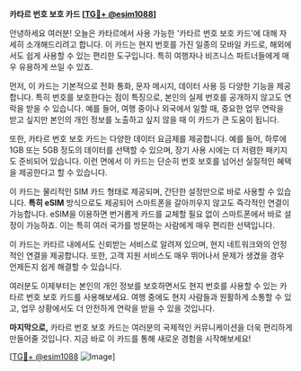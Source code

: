 **카타르 번호 보호 카드 [[TG💪+ @esim1088](https://t.me/s/esim1088)]**

안녕하세요 여러분! 오늘은 카타르에서 사용 가능한 '카타르 번호 보호 카드'에 대해 자세히 소개해드리려고 합니다. 이 카드는 현지 번호를 가진 일종의 모바일 카드로, 해외에서도 쉽게 사용할 수 있는 편리한 도구입니다. 특히 여행자나 비즈니스 파트너들에게 매우 유용하게 쓰일 수 있죠.

먼저, 이 카드는 기본적으로 전화 통화, 문자 메시지, 데이터 사용 등 다양한 기능을 제공합니다. 특히 번호를 보호한다는 점이 특징으로, 본인의 실제 번호를 공개하지 않고도 연락을 받을 수 있습니다. 예를 들어, 여행 중이나 외국에서 일할 때, 중요한 업무 연락을 받고 싶지만 본인의 개인 정보를 노출하고 싶지 않을 때 이 카드가 큰 도움이 됩니다.

또한, 카타르 번호 보호 카드는 다양한 데이터 요금제를 제공합니다. 예를 들어, 하루에 1GB 또는 5GB 정도의 데이터를 선택할 수 있으며, 장기 사용 시에는 더 저렴한 패키지도 준비되어 있습니다. 이런 면에서 이 카드는 단순히 번호 보호를 넘어선 실질적인 혜택을 제공한다고 할 수 있습니다.

이 카드는 물리적인 SIM 카드 형태로 제공되며, 간단한 설정만으로 바로 사용할 수 있습니다. **특히 eSIM** 방식으로도 제공되어 스마트폰을 갈아끼우지 않고도 즉각적인 연결이 가능합니다. eSIM을 이용하면 번거롭게 카드를 교체할 필요 없이 스마트폰에서 바로 설정이 가능하죠. 이는 특히 여러 국가를 방문하는 사람에게 매우 편리한 선택입니다.

이 카드는 카타르 내에서도 신뢰받는 서비스로 알려져 있으며, 현지 네트워크와의 안정적인 연결을 제공합니다. 또한, 고객 지원 서비스도 매우 뛰어나서 문제가 생겼을 경우 언제든지 쉽게 해결할 수 있습니다.

여러분도 이제부터는 본인의 개인 정보를 보호하면서도 현지 번호를 사용할 수 있는 카타르 번호 보호 카드를 사용해보세요. 여행 중에도 현지 사람들과 원활하게 소통할 수 있고, 업무 상황에서도 더 안전하게 연락을 받을 수 있을 것입니다.

**마지막으로,** 카타르 번호 보호 카드는 여러분의 국제적인 커뮤니케이션을 더욱 편리하게 만들어줄 것입니다. 지금 바로 이 카드를 통해 새로운 경험을 시작해보세요! 

[[TG💪+ @esim1088](https://t.me/s/esim1088) ![Image](https://i.postimg.cc/Y0z9fWf4/image.png)]